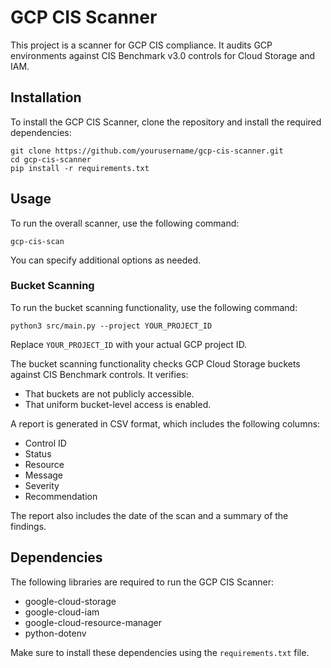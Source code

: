 # GCP CIS Scanner

This project is a scanner for GCP CIS compliance. It audits GCP environments against CIS Benchmark v3.0 controls for Cloud Storage and IAM.

## Installation

To install the GCP CIS Scanner, clone the repository and install the required dependencies:

```
git clone https://github.com/yourusername/gcp-cis-scanner.git
cd gcp-cis-scanner
pip install -r requirements.txt
```

## Usage

To run the overall scanner, use the following command:

```
gcp-cis-scan
```

You can specify additional options as needed.

### Bucket Scanning

To run the bucket scanning functionality, use the following command:

```
python3 src/main.py --project YOUR_PROJECT_ID
```

Replace `YOUR_PROJECT_ID` with your actual GCP project ID.

The bucket scanning functionality checks GCP Cloud Storage buckets against CIS Benchmark controls. It verifies:

- That buckets are not publicly accessible.
- That uniform bucket-level access is enabled.

A report is generated in CSV format, which includes the following columns:
- Control ID
- Status
- Resource
- Message
- Severity
- Recommendation

The report also includes the date of the scan and a summary of the findings.

## Dependencies

The following libraries are required to run the GCP CIS Scanner:

- google-cloud-storage
- google-cloud-iam
- google-cloud-resource-manager
- python-dotenv

Make sure to install these dependencies using the `requirements.txt` file.
